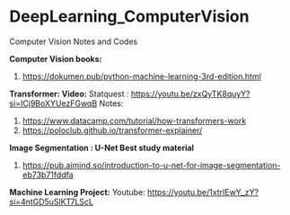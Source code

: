 # DeepLearning_ComputerVision

Computer Vision Notes and Codes

**Computer Vision books:**
  1. https://dokumen.pub/python-machine-learning-3rd-edition.html


**Transformer: Video:**
Statquest : https://youtu.be/zxQyTK8quyY?si=ICj9BoXYUezFGwqB
Notes:
  1. https://www.datacamp.com/tutorial/how-transformers-work
  2. https://poloclub.github.io/transformer-explainer/


**Image Segmentation : U-Net Best study material**

  1. https://pub.aimind.so/introduction-to-u-net-for-image-segmentation-eb73b71fddfa

**Machine Learning Project:**
Youtube: https://youtu.be/1xtrIEwY_zY?si=4ntGD5uSlKT7LScL
